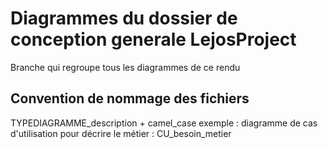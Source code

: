 # Diagrammes du dossier de conception generale LejosProject

Branche qui regroupe tous les diagrammes de ce rendu

## Convention de nommage des fichiers
TYPEDIAGRAMME_description + camel_case
exemple : diagramme de cas d'utilisation pour décrire le métier : CU_besoin_metier